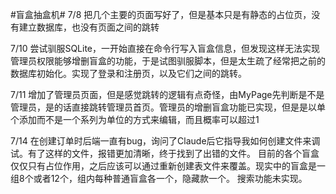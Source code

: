 #盲盒抽盒机#
7/8 把几个主要的页面写好了，但是基本只是有静态的占位页，没有建立数据库，也没有页面之间的跳转

7/10 尝试驯服SQLite，一开始直接在命令行写入盲盒信息，但发现这样无法实现管理员权限能够增删盲盒的功能，于是试图驯服脚本，但是太生疏了经常把之前的数据库初始化。实现了登录和注册页，以及它们之间的跳转。

7/11 增加了管理员页面，但是感觉跳转的逻辑有点奇怪，由MyPage先判断是不是管理员，是的话直接跳转管理员首页。管理员的增删盲盒功能已实现，但是是以单个添加而不是一个系列为单位的方式来编辑，而且概率可以超过1

7/14 在创建订单时后端一直有bug，询问了Claude后它指导我如何创建文件来调试。有了这样的文件，报错更加清晰，终于找到了出错的文件。
目前的各个盲盒仅仅只有占位作用，之后应该可以通过重新创建表文件来覆盖。现实中的盲盒是一组8个或者12个，组内每种普通盲盒各一个，隐藏款一个。
搜索功能未实现。
